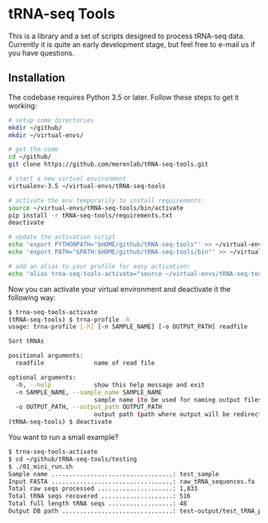 # tRNA-seq Tools

This is a library and a set of scripts designed to process tRNA-seq data. Currently it is quite an early development stage, but feel free to e-mail us if you have questions.

## Installation

The codebase requires Python 3.5 or later. Follow these steps to get it working:

```bash
# setup some directories
mkdir ~/github/
mkdir ~/virtual-envs/

# get the code
cd ~/github/
git clone https://github.com/merenlab/tRNA-seq-tools.git

# start a new virtual environment
virtualenv-3.5 ~/virtual-envs/tRNA-seq-tools

# activate the env temporarily to install requirements:
source ~/virtual-envs/tRNA-seq-tools/bin/activate
pip install -r tRNA-seq-tools/requirements.txt
deactivate

# update the activation script
echo 'export PYTHONPATH="$HOME/github/tRNA-seq-tools"' >> ~/virtual-envs/tRNA-seq-tools/bin/activate
echo 'export PATH="$PATH:$HOME/github/tRNA-seq-tools/bin"' >> ~/virtual-envs/tRNA-seq-tools/bin/activate

# add an alias to your profile for easy activation:
echo 'alias trna-seq-tools-activate="source ~/virtual-envs/tRNA-seq-tools/bin/activate"' >> ~/.bash_profile

```

Now you can activate your virtual environment and deactivate it the following way:

``` bash
$ trna-seq-tools-activate
(tRNA-seq-tools) $ trna-profile -h
usage: trna-profile [-h] [-n SAMPLE_NAME] [-o OUTPUT_PATH] readfile

Sort tRNAs

positional arguments:
  readfile              name of read file

optional arguments:
  -h, --help            show this help message and exit
  -n SAMPLE_NAME, --sample_name SAMPLE_NAME
                        sample name (to be used for naming output files
  -o OUTPUT_PATH, --output_path OUTPUT_PATH
                        output path (path where output will be redirected
(tRNA-seq-tools) $ deactivate
```

You want to run a small example?

``` bash
$ trna-seq-tools-activate
$ cd ~/github/tRNA-seq-tools/testing
$ ./01_mini_run.sh
Sample name ..................................: test_sample
Input FASTA ..................................: raw_tRNA_sequences.fa
Total raw seqs processed .....................: 1,833
Total tRNA seqs recovered ....................: 516
Total full length tRNA seqs ..................: 48
Output DB path ...............................: test-output/test_tRNA_profile.db
```